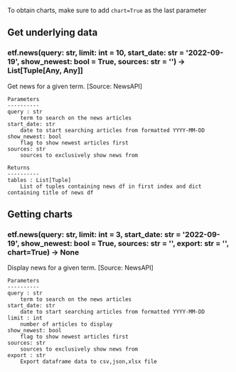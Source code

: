 To obtain charts, make sure to add `chart=True` as the last parameter

## Get underlying data 
### etf.news(query: str, limit: int = 10, start_date: str = '2022-09-19', show_newest: bool = True, sources: str = '') -> List[Tuple[Any, Any]]

Get news for a given term. [Source: NewsAPI]

    Parameters
    ----------
    query : str
        term to search on the news articles
    start_date: str
        date to start searching articles from formatted YYYY-MM-DD
    show_newest: bool
        flag to show newest articles first
    sources: str
        sources to exclusively show news from

    Returns
    ----------
    tables : List[Tuple]
        List of tuples containing news df in first index and dict containing title of news df

## Getting charts 
### etf.news(query: str, limit: int = 3, start_date: str = '2022-09-19', show_newest: bool = True, sources: str = '', export: str = '', chart=True) -> None

Display news for a given term. [Source: NewsAPI]

    Parameters
    ----------
    query : str
        term to search on the news articles
    start_date: str
        date to start searching articles from formatted YYYY-MM-DD
    limit : int
        number of articles to display
    show_newest: bool
        flag to show newest articles first
    sources: str
        sources to exclusively show news from
    export : str
        Export dataframe data to csv,json,xlsx file
